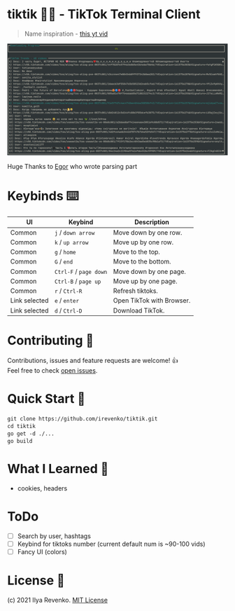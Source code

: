 # tiktik 📱🥴 - TikTok Terminal Client
> Name inspiration - <a href="https://www.youtube.com/watch?v=h1M8oY0Uvi4">this yt vid</a>
<p align="center"><img src="preview.png"></p>

Huge Thanks to <a href="https://github.com/Hedgehogues">Egor</a> who wrote parsing part

# Keybinds ⌨️
| UI       | Keybind              | Description                      |
|----------|----------------------|----------------------------------|
| Common   | `j` / `down arrow`     | Move down by one row.            |
| Common   | `k` / `up arrow`       | Move up by one row.              |
| Common   | `g` / `home`           | Move to the top.                 |
| Common   | `G` / `end`            | Move to the bottom.              |
| Common   | `Ctrl-F` / `page down` | Move down by one page.           |
| Common   | `Ctrl-B` / `page up`   | Move up by one page.             |
| Common   | `r` / `Ctrl-R` | Refresh tiktoks.           |
| Link selected   | `e` / `enter` | Open TikTok with Browser.    |
| Link selected   | `d` / `Ctrl-D` | Download TikTok.    |

# Contributing 🤝
Contributions, issues and feature requests are welcome! 👍 <br>
Feel free to check [open issues](https://github.com/irevenko/tiktik/issues).

# Quick Start 🚀
```git clone https://github.com/irevenko/tiktik.git``` <br>
```cd tiktik``` <br>
```go get -d ./...``` <br>
```go build``` <br>

# What I Learned 🧠
- cookies, headers

# ToDo
- [ ] Search by user, hashtags
- [ ] Keybind for tiktoks number (current default num is ~90-100 vids)
- [ ] Fancy UI (colors)

# License 📑 
(c) 2021 Ilya Revenko. [MIT License](https://tldrlegal.com/license/mit-license)
